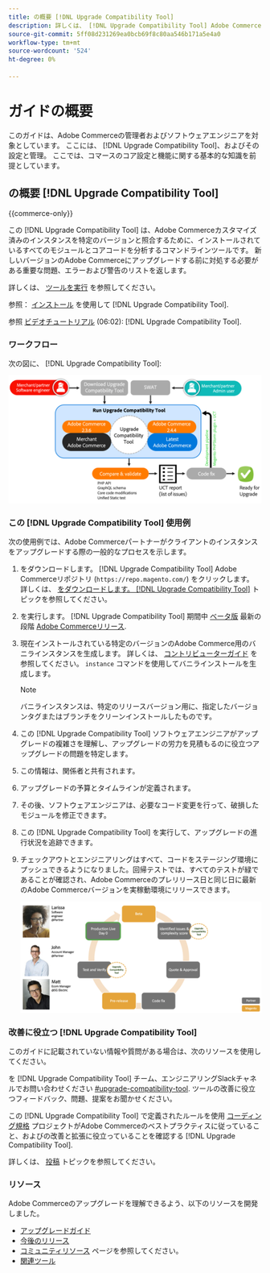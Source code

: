 ```yaml
---
title: の概要 [!DNL Upgrade Compatibility Tool]
description: 詳しくは、 [!DNL Upgrade Compatibility Tool] Adobe Commerceプロジェクトに役立つ情報です。
source-git-commit: 5ff08d231269ea0bcb69f8c80aa546b171a5e4a0
workflow-type: tm+mt
source-wordcount: '524'
ht-degree: 0%

---
```



# ガイドの概要

このガイドは、Adobe Commerceの管理者およびソフトウェアエンジニアを対象としています。 ここには、 [!DNL Upgrade Compatibility Tool]、およびその設定と管理。 ここでは、コマースのコア設定と機能に関する基本的な知識を前提としています。

## の概要 [!DNL Upgrade Compatibility Tool]

{{commerce-only}}

この [!DNL Upgrade Compatibility Tool] は、Adobe Commerceカスタマイズ済みのインスタンスを特定のバージョンと照合するために、インストールされているすべてのモジュールとコアコードを分析するコマンドラインツールです。 新しいバージョンのAdobe Commerceにアップグレードする前に対処する必要がある重要な問題、エラーおよび警告のリストを返します。

詳しくは、 [ツールを実行](../upgrade-compatibility-tool/run.md) を参照してください。

参照： [インストール](../upgrade-compatibility-tool/install.md) を使用して [!DNL Upgrade Compatibility Tool].

参照 [ビデオチュートリアル](https://experienceleague.adobe.com/docs/commerce-learn/tutorials/upgrade/upgrade-compatibility-tool-overview.html?lang=en) (06:02): [!DNL Upgrade Compatibility Tool].

### ワークフロー

次の図に、 [!DNL Upgrade Compatibility Tool]:

![[!DNL Upgrade Compatibility Tool] 図](../../assets/upgrade-guide/uct-diagram-v5.png)

### この [!DNL Upgrade Compatibility Tool] 使用例

次の使用例では、Adobe Commerceパートナーがクライアントのインスタンスをアップグレードする際の一般的なプロセスを示します。

1. をダウンロードします。 [!DNL Upgrade Compatibility Tool] Adobe Commerceリポジトリ (`https://repo.magento.com/`) をクリックします。 詳しくは、 [をダウンロードします。 [!DNL Upgrade Compatibility Tool]](../upgrade-compatibility-tool/install.md#download-the-upgrade-compatibility-tool) トピックを参照してください。
1. を実行します。 [!DNL Upgrade Compatibility Tool] 期間中 [ベータ版](https://devdocs.magento.com/release/beta-program.html) 最新の段階 [Adobe Commerceリリース](https://devdocs.magento.com/release/).
1. 現在インストールされている特定のバージョンのAdobe Commerce用のバニラインスタンスを生成します。 詳しくは、 [コントリビューターガイド](https://devdocs.magento.com/contributor-guide/contributing.html#vanilla-pr) を参照してください。 `instance` コマンドを使用してバニラインストールを生成します。

   >[!NOTE]
   >
   >バニラインスタンスは、特定のリリースバージョン用に、指定したバージョンタグまたはブランチをクリーンインストールしたものです。

1. この [!DNL Upgrade Compatibility Tool] ソフトウェアエンジニアがアップグレードの複雑さを理解し、アップグレードの労力を見積もるのに役立つアップグレードの問題を特定します。
1. この情報は、関係者と共有されます。
1. アップグレードの予算とタイムラインが定義されます。
1. その後、ソフトウェアエンジニアは、必要なコード変更を行って、破損したモジュールを修正できます。
1. この [!DNL Upgrade Compatibility Tool] を実行して、アップグレードの進行状況を追跡できます。
1. チェックアウトとエンジニアリングはすべて、コードをステージング環境にプッシュできるようになりました。回帰テストでは、すべてのテストが緑であることが確認され、Adobe Commerceのプレリリース日と同じ日に最新のAdobe Commerceバージョンを実稼動環境にリリースできます。

   ![[!DNL Upgrade Compatibility Tool] audience](../../assets/upgrade-guide/audience-uct-v3.png)

### 改善に役立つ [!DNL Upgrade Compatibility Tool]

このガイドに記載されていない情報や質問がある場合は、次のリソースを使用してください。

を [!DNL Upgrade Compatibility Tool] チーム、エンジニアリングSlackチャネルでお問い合わせください [#upgrade-compatibility-tool](https://magentocommeng.slack.com/archives/C019Y143U9F). ツールの改善に役立つフィードバック、問題、提案をお聞かせください。

この [!DNL Upgrade Compatibility Tool] で定義されたルールを使用 [コーディング規格](https://devdocs.magento.com/guides/v2.4/coding-standards/bk-coding-standards.html) プロジェクトがAdobe Commerceのベストプラクティスに従っていること、およびの改善と拡張に役立っていることを確認する [!DNL Upgrade Compatibility Tool].

詳しくは、 [投稿](https://devdocs.magento.com/guides/v2.4/coding-standards/contributing.html)  トピックを参照してください。

### リソース

Adobe Commerceのアップグレードを理解できるよう、以下のリソースを開発しました。

- [アップグレードガイド](https://experienceleague.adobe.com/docs/commerce-operations/upgrade-guide/overview.html)
- [今後のリリース](https://devdocs.magento.com/release/)
- [コミュニティリソース](https://devdocs.magento.com/community/resources/resources.html) ページを参照してください。
- [関連ツール](https://experienceleague.adobe.com/docs/commerce-operations/upgrade-guide/related-tools.html)
